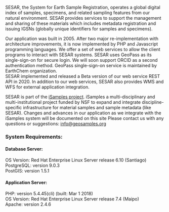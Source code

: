 SESAR, the System for Earth Sample Registration, operates a global digital index of samples, specimens, and related sampling features from our natural environment.  SESAR provides services to support the management and sharing of these materials which includes metadata registration and issuing IGSNs (globally unique identifiers for samples and specimens).  

Our application was built in 2005. After two major re-implementation with architecture improvements, it is now implemented by PHP and Javascript programming languages. We offer a set of web services to allow the client programs to interact with SESAR systems. SESAR uses GeoPass as its single-sign-on for secure login. We will soon support ORCID as a second authentication method. GeoPass single-sign-on service is maintained by EarthChem organization.  
SESAR implemented and released a Beta version of our web service REST API in 2020. In addition to our web services, SESAR also provides WMS and WFS for external application integration.   

SESAR is part of the [iSamples project](http://isamples.org/). iSamples a multi-disciplinary and multi-institutional project funded by NSF to expand and integrate discipline-specific infrastructure for material samples and sample metadata (like SESAR).  Changes and advances in our application as we integrate with the iSamples system will be documented on this site Please contact us with any questions or suggestions: [info@geosamples.org](info@geosamples.org)  

### System Requirements:
#### Database Server:  
OS Version: Red Hat Enterprise Linux Server release 6.10 (Santiago)  
PostgreSQL: version 9.0.3  
PostGIS: version 1.5.1  

#### Application Server:  
PHP: version 5.4.45(cli) (built: Mar 1 2018)  
OS Version: Red Hat Enterprise Linux Server release 7.4 (Maipo)  
Apache: version 2.4.6  

